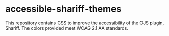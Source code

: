 # accessible-shariff-themes
This repository contains CSS to improve the accessibility of the OJS plugin, Shariff. The colors provided meet WCAG 2.1 AA standards. 
